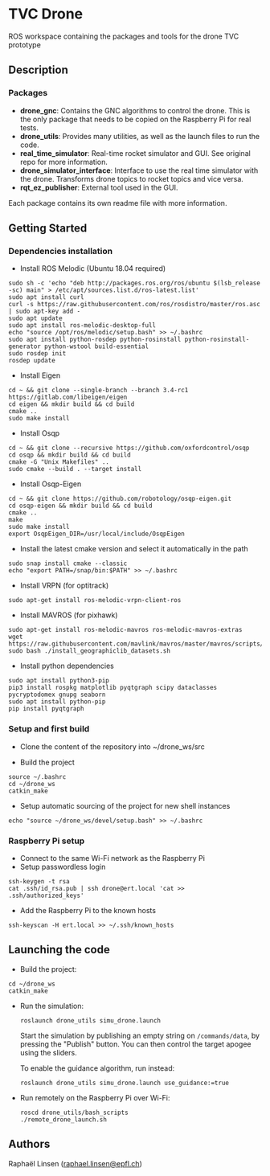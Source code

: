 # TVC Drone
ROS workspace containing the packages and tools for the drone TVC prototype

## Description

### Packages
- **drone_gnc**: Contains the GNC algorithms to control the drone. This is the only package that needs to be copied on the Raspberry Pi for real tests.
- **drone_utils**: Provides many utilities, as well as the launch files to run the code.
- **real_time_simulator**: Real-time rocket simulator and GUI. See original repo for more information.
- **drone_simulator_interface**: Interface to use the real time simulator with the drone. Transforms drone topics to rocket topics and vice versa.
- **rqt_ez_publisher**: External tool used in the GUI.

Each package contains its own readme file with more information.

## Getting Started

### Dependencies installation

* Install ROS Melodic (Ubuntu 18.04 required)
```
sudo sh -c 'echo "deb http://packages.ros.org/ros/ubuntu $(lsb_release -sc) main" > /etc/apt/sources.list.d/ros-latest.list'
sudo apt install curl
curl -s https://raw.githubusercontent.com/ros/rosdistro/master/ros.asc | sudo apt-key add -
sudo apt update
sudo apt install ros-melodic-desktop-full
echo "source /opt/ros/melodic/setup.bash" >> ~/.bashrc
sudo apt install python-rosdep python-rosinstall python-rosinstall-generator python-wstool build-essential
sudo rosdep init
rosdep update
```

* Install Eigen
```
cd ~ && git clone --single-branch --branch 3.4-rc1 https://gitlab.com/libeigen/eigen
cd eigen && mkdir build && cd build
cmake ..
sudo make install
```

* Install Osqp
```
cd ~ && git clone --recursive https://github.com/oxfordcontrol/osqp
cd osqp && mkdir build && cd build
cmake -G "Unix Makefiles" ..
sudo cmake --build . --target install
```

* Install Osqp-Eigen
```
cd ~ && git clone https://github.com/robotology/osqp-eigen.git
cd osqp-eigen && mkdir build && cd build
cmake ..
make
sudo make install
export OsqpEigen_DIR=/usr/local/include/OsqpEigen
```

* Install the latest cmake version and select it automatically in the path
```
sudo snap install cmake --classic
echo "export PATH=/snap/bin:$PATH" >> ~/.bashrc
```

* Install VRPN (for optitrack)
```
sudo apt-get install ros-melodic-vrpn-client-ros
```

* Install MAVROS (for pixhawk)
```
sudo apt-get install ros-melodic-mavros ros-melodic-mavros-extras
wget https://raw.githubusercontent.com/mavlink/mavros/master/mavros/scripts/install_geographiclib_datasets.sh
sudo bash ./install_geographiclib_datasets.sh
```

* Install python dependencies
```
sudo apt install python3-pip
pip3 install rospkg matplotlib pyqtgraph scipy dataclasses pycryptodomex gnupg seaborn
sudo apt install python-pip
pip install pyqtgraph
```

### Setup and first build

* Clone the content of the repository into ~/drone_ws/src

* Build the project
```
source ~/.bashrc
cd ~/drone_ws
catkin_make
```

* Setup automatic sourcing of the project for new shell instances
```
echo "source ~/drone_ws/devel/setup.bash" >> ~/.bashrc
```

### Raspberry Pi setup
* Connect to the same Wi-Fi network as the Raspberry Pi
* Setup passwordless login
```
ssh-keygen -t rsa
cat .ssh/id_rsa.pub | ssh drone@ert.local 'cat >> .ssh/authorized_keys'
```

* Add the Raspberry Pi to the known hosts
```
ssh-keyscan -H ert.local >> ~/.ssh/known_hosts
```


## Launching the code

* Build the project:
```
cd ~/drone_ws
catkin_make
```

* Run the simulation:
    ```
    roslaunch drone_utils simu_drone.launch
    ```
    Start the simulation by publishing an empty string on `/commands/data`, by pressing the "Publish" button.
    You can then control the target apogee using the sliders.
    
    To enable the guidance algorithm, run instead:
    ```
    roslaunch drone_utils simu_drone.launch use_guidance:=true
    ```

* Run remotely on the Raspberry Pi over Wi-Fi:
    ```
    roscd drone_utils/bash_scripts
    ./remote_drone_launch.sh
    ```


## Authors

Raphaël Linsen (raphael.linsen@epfl.ch)